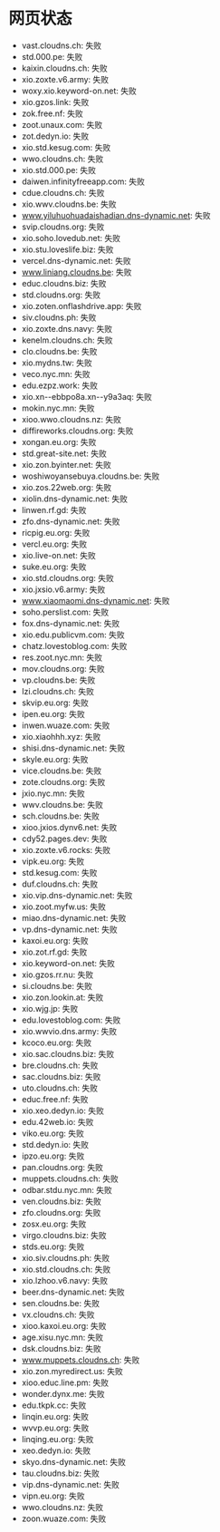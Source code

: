 # 网页状态
- vast.cloudns.ch: 失败
- std.000.pe: 失败
- kaixin.cloudns.ch: 失败
- xio.zoxte.v6.army: 失败
- woxy.xio.keyword-on.net: 失败
- xio.gzos.link: 失败
- zok.free.nf: 失败
- zoot.unaux.com: 失败
- zot.dedyn.io: 失败
- xio.std.kesug.com: 失败
- wwo.cloudns.ch: 失败
- xio.std.000.pe: 失败
- daiwen.infinityfreeapp.com: 失败
- cdue.cloudns.ch: 失败
- xio.wwv.cloudns.be: 失败
- www.yiluhuohuadaishadian.dns-dynamic.net: 失败
- svip.cloudns.org: 失败
- xio.soho.lovedub.net: 失败
- xio.stu.loveslife.biz: 失败
- vercel.dns-dynamic.net: 失败
- www.liniang.cloudns.be: 失败
- educ.cloudns.biz: 失败
- std.cloudns.org: 失败
- xio.zoten.onflashdrive.app: 失败
- siv.cloudns.ph: 失败
- xio.zoxte.dns.navy: 失败
- kenelm.cloudns.ch: 失败
- clo.cloudns.be: 失败
- xio.mydns.tw: 失败
- veco.nyc.mn: 失败
- edu.ezpz.work: 失败
- xio.xn--ebbpo8a.xn--y9a3aq: 失败
- mokin.nyc.mn: 失败
- xioo.wwo.cloudns.nz: 失败
- diffireworks.cloudns.org: 失败
- xongan.eu.org: 失败
- std.great-site.net: 失败
- xio.zon.byinter.net: 失败
- woshiwoyansebuya.cloudns.be: 失败
- xio.zos.22web.org: 失败
- xiolin.dns-dynamic.net: 失败
- linwen.rf.gd: 失败
- zfo.dns-dynamic.net: 失败
- ricpig.eu.org: 失败
- vercl.eu.org: 失败
- xio.live-on.net: 失败
- suke.eu.org: 失败
- xio.std.cloudns.org: 失败
- xio.jxsio.v6.army: 失败
- www.xiaomaomi.dns-dynamic.net: 失败
- soho.perslist.com: 失败
- fox.dns-dynamic.net: 失败
- xio.edu.publicvm.com: 失败
- chatz.lovestoblog.com: 失败
- res.zoot.nyc.mn: 失败
- mov.cloudns.org: 失败
- vp.cloudns.be: 失败
- lzi.cloudns.ch: 失败
- skvip.eu.org: 失败
- ipen.eu.org: 失败
- inwen.wuaze.com: 失败
- xio.xiaohhh.xyz: 失败
- shisi.dns-dynamic.net: 失败
- skyle.eu.org: 失败
- vice.cloudns.be: 失败
- zote.cloudns.org: 失败
- jxio.nyc.mn: 失败
- wwv.cloudns.be: 失败
- sch.cloudns.be: 失败
- xioo.jxios.dynv6.net: 失败
- cdy52.pages.dev: 失败
- xio.zoxte.v6.rocks: 失败
- vipk.eu.org: 失败
- std.kesug.com: 失败
- duf.cloudns.ch: 失败
- xio.vip.dns-dynamic.net: 失败
- xio.zoot.myfw.us: 失败
- miao.dns-dynamic.net: 失败
- vp.dns-dynamic.net: 失败
- kaxoi.eu.org: 失败
- xio.zot.rf.gd: 失败
- xio.keyword-on.net: 失败
- xio.gzos.rr.nu: 失败
- si.cloudns.be: 失败
- xio.zon.lookin.at: 失败
- xio.wjg.jp: 失败
- edu.lovestoblog.com: 失败
- xio.wwvio.dns.army: 失败
- kcoco.eu.org: 失败
- xio.sac.cloudns.biz: 失败
- bre.cloudns.ch: 失败
- sac.cloudns.biz: 失败
- uto.cloudns.ch: 失败
- educ.free.nf: 失败
- xio.xeo.dedyn.io: 失败
- edu.42web.io: 失败
- viko.eu.org: 失败
- std.dedyn.io: 失败
- ipzo.eu.org: 失败
- pan.cloudns.org: 失败
- muppets.cloudns.ch: 失败
- odbar.stdu.nyc.mn: 失败
- ven.cloudns.biz: 失败
- zfo.cloudns.org: 失败
- zosx.eu.org: 失败
- virgo.cloudns.biz: 失败
- stds.eu.org: 失败
- xio.siv.cloudns.ph: 失败
- xio.std.cloudns.ch: 失败
- xio.lzhoo.v6.navy: 失败
- beer.dns-dynamic.net: 失败
- sen.cloudns.be: 失败
- vx.cloudns.ch: 失败
- xioo.kaxoi.eu.org: 失败
- age.xisu.nyc.mn: 失败
- dsk.cloudns.biz: 失败
- www.muppets.cloudns.ch: 失败
- xio.zon.myredirect.us: 失败
- xioo.educ.line.pm: 失败
- wonder.dynx.me: 失败
- edu.tkpk.cc: 失败
- linqin.eu.org: 失败
- wvvp.eu.org: 失败
- linqing.eu.org: 失败
- xeo.dedyn.io: 失败
- skyo.dns-dynamic.net: 失败
- tau.cloudns.biz: 失败
- vip.dns-dynamic.net: 失败
- vipn.eu.org: 失败
- wwo.cloudns.nz: 失败
- zoon.wuaze.com: 失败

